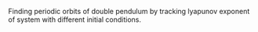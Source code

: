 Finding periodic orbits of double pendulum by tracking lyapunov exponent of system with different initial conditions.
